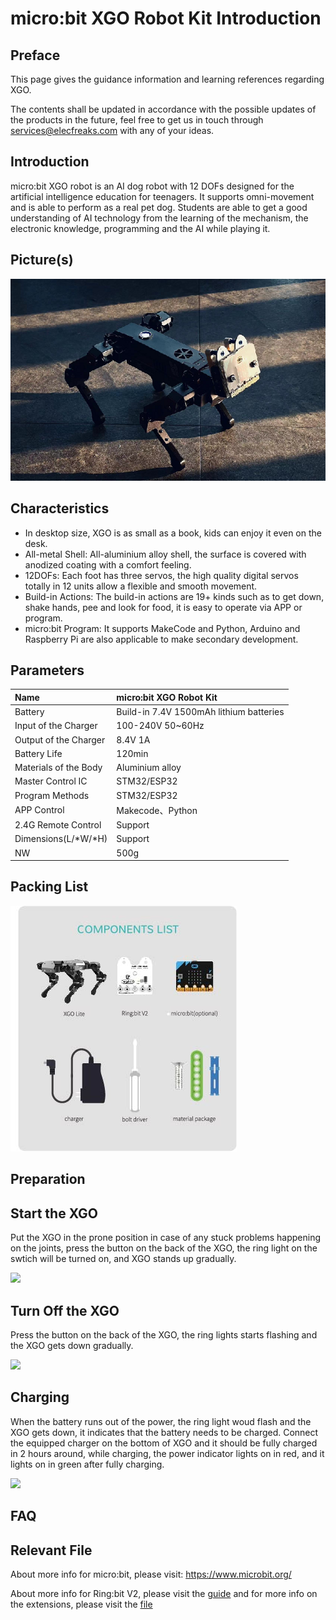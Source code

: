# micro:bit XGO Robot Kit Introduction



## Preface

This page gives the guidance information and learning references regarding XGO. 

The contents shall be updated in accordance with the possible updates of the products in the future, feel free to get us in touch through services@elecfreaks.com with any of your ideas. 



## Introduction

micro:bit XGO robot is an AI dog robot with 12 DOFs designed for the artificial intelligence education for teenagers. It supports omni-movement and is able to perform as a real pet dog. Students are able to get a good understanding of AI technology from the learning of the mechanism, the electronic knowledge, programming and the AI while playing it. 



## Picture(s)



![](./images/microbit-xgo-robot-kit-16.png)



## Characteristics



- In desktop size, XGO is as small as a book, kids can enjoy it even on the desk.
- All-metal Shell: All-aluminium alloy shell, the surface is covered with anodized coating with a comfort feeling.
- 12DOFs: Each foot has three servos, the high quality digital servos totally in 12 units allow a flexible and smooth movement.
- Build-in Actions: The build-in actions are 19+ kinds such as to get down, shake hands, pee and look for food, it is easy to operate via APP or program.
- micro:bit Program: It supports MakeCode and Python, Arduino and Raspberry Pi are also applicable to make secondary development.



## Parameters

| Name                  | micro:bit XGO Robot Kit                 |
| :-------------------- | :-------------------------------------- |
| Battery               | Build-in 7.4V 1500mAh lithium batteries |
| Input of the Charger  | 100-240V 50~60Hz                        |
| Output of the Charger | 8.4V 1A                                 |
| Battery Life          | 120min                                  |
| Materials of the Body | Aluminium alloy                         |
| Master Control IC     | STM32/ESP32                             |
| Program Methods       | STM32/ESP32                             |
| APP Control           | Makecode、Python                        |
| 2.4G Remote Control   | Support                                 |
| Dimensions(L/*W/*H)   | Support                                 |
| NW                    | 500g                                    |



## Packing List

![](./images/microbit-xgo-robot-kit-square-27.png)



## Preparation

## Start the XGO

Put the XGO in the prone position in case of any stuck problems happening on the joints, press the button on the back of the XGO, the ring light on the swtich will be turned on, and XGO stands up gradually. 



![](./images/microbit-xgo-kaiji.gif)



## Turn Off the XGO

Press the button on the back of the XGO, the ring lights starts flashing and the XGO gets down gradually. 



![](./images/microbit-xgo-guanji.gif)



## Charging

When the battery runs out of the power, the ring light woud flash and the XGO gets down, it indicates that the battery needs to be charged. Connect the equipped charger on the bottom of XGO and it should be fully charged in 2 hours around, while charging, the power indicator lights on in red, and it lights on in green after fully charging. 



![](./images/microbit-xgo-chongdian.gif)



## FAQ

## Relevant File



About more info for micro:bit, please visit: https://www.microbit.org/

About more info for Ring:bit V2, please visit the [guide](https://www.elecfreaks.com/learn-en/microbitKit/ring_bit_v2/ring_bit_v2.html#expansion-board-of-ring-bit-car-2) and for more info on the extensions, please visit the [file](https://www.elecfreaks.com/learn-en/microbitKit/ring_bit_v2/ring_bit_car_v2_extensions.html)

